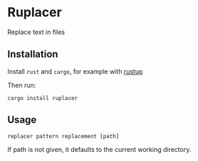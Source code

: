 Ruplacer
=========

Replace text in files

Installation
-------------

Install `rust` and `cargo`, for example with [rustup](https://rustup.rs/)

Then run:

```
cargo install ruplacer
```

Usage
------

```
replacer pattern replacement [path]
```

If path is not given, it defaults to the current working directory.
